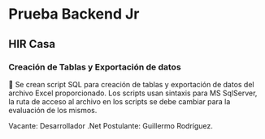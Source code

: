 # Prueba Backend Jr

## HIR Casa

### Creación de Tablas y Exportación de datos

📝 Se crean script SQL para creación de tablas y exportación de datos del archivo Excel proporcionado.
    Los scripts usan sintaxis para MS SqlServer, la ruta de acceso al archivo en los scripts se debe 
    cambiar para la evaluación de los mismos.

Vacante: Desarrollador .Net
Postulante: Guillermo Rodríguez.